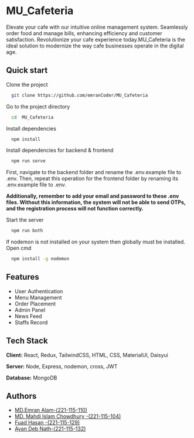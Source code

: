# MU_Cafeteria

Elevate your cafe with our intuitive online management system. Seamlessly order food and manage bills, enhancing efficiency and customer satisfaction. Revolutionize your cafe experience today.MU_Cafeteria is the ideal solution to modernize the way cafe businesses operate in the digital age.

## Quick start

Clone the project

```bash
  git clone https://github.com/emranCoder/MU_Cafeteria
```

Go to the project directory

```bash
  cd  MU_Cafeteria
```

Install dependencies

```bash
  npm install
```

Install dependencies for backend & frontend

```bash
  npm run serve
```

First, navigate to the backend folder and rename the .env.example file to .env. Then, repeat this operation for the frontend folder by renaming its .env.example file to .env.

**Additionally, remember to add your email and password to these .env files. Without this information, the system will not be able to send OTPs, and the registration process will not function correctly.**

Start the server

```bash
  npm run both
```

If nodemon is not installed on your system then globally must be installed. Open cmd

```bash
  npm install -g nodemon
```

## Features

- User Authentication
- Menu Management
- Order Placement
- Admin Panel
- News Feed
- Staffs Record

## Tech Stack

**Client:** React, Redux, TailwindCSS, HTML, CSS, MaterialUI, Daisyui

**Server:** Node, Express, nodemon, cross, JWT

**Database:** MongoDB

## Authors

- [MD.Emran Alam-(221-115-110)](https://www.github.com/emranCoder)
- [MD. Mahdi Islam Chowdhury -(221-115-104)](https://github.com/TechMahdi)
- [Fuad Hasan -(221-115-129)](https://github.com/FuadHasan199)
- [Ayan Deb Nath-(221-115-132)](https://github.com/Ayannath12)
